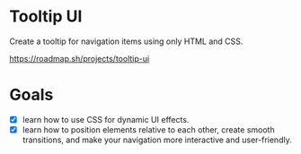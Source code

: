 # Tooltip UI

Create a tooltip for navigation items using only HTML and CSS.

https://roadmap.sh/projects/tooltip-ui

# Goals

- [x] learn how to use CSS for dynamic UI effects.
- [x] learn how to position elements relative to each other, create smooth transitions, and make your navigation more interactive and user-friendly.
